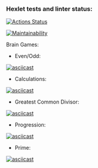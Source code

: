 ### Hexlet tests and linter status:
[![Actions Status](https://github.com/FedyakinRoman/frontend-project-44/actions/workflows/hexlet-check.yml/badge.svg)](https://github.com/FedyakinRoman/frontend-project-44/actions)

[![Maintainability](https://api.codeclimate.com/v1/badges/385cf81e738ea43d7891/maintainability)](https://codeclimate.com/github/FedyakinRoman/frontend-project-44/maintainability)

Brain Games:

- Even/Odd:
  
[![asciicast](https://asciinema.org/a/XRnkmqe6XJaYSZgVEN7zq6R0J.svg)](https://asciinema.org/a/XRnkmqe6XJaYSZgVEN7zq6R0J)

- Calculations:
  
[![asciicast](https://asciinema.org/a/Sjrig2kc9tGekODSeTWq4QqTV.svg)](https://asciinema.org/a/Sjrig2kc9tGekODSeTWq4QqTV)

- Greatest Common Divisor:
  
[![asciicast](https://asciinema.org/a/O84WGPnoOjUWeCHNTKvz7P5fQ.svg)](https://asciinema.org/a/O84WGPnoOjUWeCHNTKvz7P5fQ)

- Progression:
  
[![asciicast](https://asciinema.org/a/XmuksHy7GpygOvpsJJwnu7iG8.svg)](https://asciinema.org/a/XmuksHy7GpygOvpsJJwnu7iG8)

- Prime:
  
[![asciicast](https://asciinema.org/a/kg1Kn6eTqNzGREyexH1mWAIgk.svg)](https://asciinema.org/a/kg1Kn6eTqNzGREyexH1mWAIgk)
